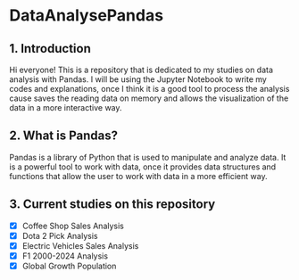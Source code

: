 # DataAnalysePandas

## 1. Introduction

Hi everyone! This is a repository that is dedicated to my studies on data analysis with Pandas.
I will be using the Jupyter Notebook to write my codes and explanations, once I think it is a good tool to process the analysis cause saves the reading data on memory and allows the visualization of the data in a more interactive way.

## 2. What is Pandas?

Pandas is a library of Python that is used to manipulate and analyze data. It is a powerful tool to work with data, once it provides data structures and functions that allow the user to work with data in a more efficient way.

## 3. Current studies on this repository

- [x] Coffee Shop Sales Analysis
- [x] Dota 2 Pick Analysis
- [x] Electric Vehicles Sales Analysis
- [x] F1 2000-2024 Analysis
- [x] Global Growth Population